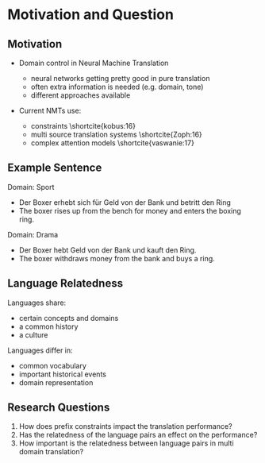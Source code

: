 # Motivation and Question
## Motivation
- Domain control in Neural Machine Translation
  - neural networks getting pretty good in pure translation
  - often extra information is needed (e.g. domain, tone)
  - different approaches available

- Current NMTs use:
  - constraints \shortcite{kobus:16}
  - multi source translation systems \shortcite{Zoph:16}
  - complex attention models \shortcite{vaswanie:17}

## Example Sentence
Domain: Sport

- Der Boxer erhebt sich für Geld von der Bank und betritt den Ring
- The boxer rises up from the bench for money and enters the boxing ring.

Domain: Drama

- Der Boxer hebt Geld von der Bank und kauft den Ring.
- The boxer withdraws money from the bank and buys a ring.

## Language Relatedness
Languages share:

- certain concepts and domains
- a common history
- a culture

Languages differ in:

- common vocabulary
- important historical events
- domain representation

## Research Questions
1) How does prefix constraints impact the translation performance?
2) Has the relatedness of the language pairs an effect on the performance?
3) How important is the relatedness between language pairs in multi domain translation?
